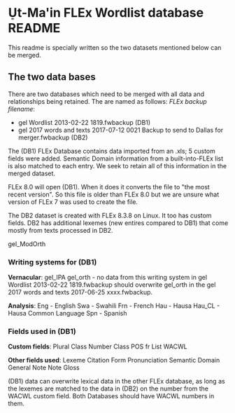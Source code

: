 # U̠t-Ma'in FLEx Wordlist database README

This readme is specially written so the two datasets mentioned below can be merged.

## The two data bases
There are two databases which need to be merged with all data and relationships being retained. The are named as follows:
*FLEx backup filename*:

*  gel Wordlist 2013-02-22 1819.fwbackup (DB1)
*  gel 2017 words and texts 2017-07-12 0021 Backup to send to Dallas for merger.fwbackup (DB2)

The (DB1) FLEx Database contains data imported from an .xls; 5 custom fields were added. Semantic Domain information from a built-into-FLEx list is also matched to each entry. We seek to retain all of this information in the merged dataset.

FLEx 8.0 will open (DB1). When it does it converts the file to "the most recent version". So this file is older than FLEx 8.0 but we are unsure what version of FLEx 7 was used to create the file.

The DB2 dataset is created with FLEx 8.3.8 on Linux. It too has custom fields. DB2 has additional lexemes (new entires compared to DB1) that come mostly from texts processed in DB2.

gel_ModOrth



### Writing systems for (DB1)
**Vernacular**:
gel_IPA
gel_orth - no data from this writing system in gel Wordlist 2013-02-22 1819.fwbackup  should overwrite gel_orth in the gel 2017 words and texts 2017-06-25 xxxx.fwbackup.

**Analysis**:
Eng - English
Swa - Swahili
Frn - French
Hau - Hausa
Hau_CL - Hausa Common Language
Spn - Spanish

### Fields used in (DB1)
**Custom fields**:
Plural
Class Number
Class
POS fr List
WACWL

**Other fields used**:
Lexeme
Citation Form
Pronunciation
Semantic Domain
General Note
Note
Gloss

(DB1) data can overwrite lexical data in the other FLEx database, as long as the lexemes are matched to the data in (DB2) on the number from the WACWL custom field. Both Databases should have WACWL numbers in them.
